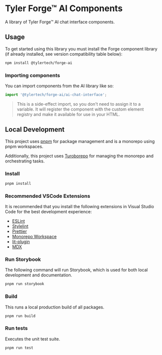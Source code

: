 # Tyler Forge™ AI Components

A library of Tyler Forge™ AI chat interface components.

## Usage

To get started using this library you must install the Forge component library (if already installed, see version
compatibility table below):

```bash
npm install @tylertech/forge-ai
```

### Importing components

You can import components from the AI library like so:

```javascript
import '@tylertech/forge-ai/ai-chat-interface';
```

> This is a side-effect import, so you don't need to assign it to a variable. It will register the component with the custom element registry and make it available for use in your HTML.

## Local Development

This project uses [pnpm](https://pnpm.io/) for package management and is a monorepo using pnpm workspaces.

Additionally, this project uses [Turoborepo](https://turbo.build/repo/docs) for managing the monorepo and orchestrating tasks.

### Install

```bash
pnpm install
```

### Recommended VSCode Extensions

It is recommended that you install the following extensions in Visual Studio Code for the best development experience:

- [ESLint](https://marketplace.visualstudio.com/items?itemName=dbaeumer.vscode-eslint)
- [Stylelint](https://marketplace.visualstudio.com/items?itemName=stylelint.vscode-stylelint)
- [Prettier](https://marketplace.visualstudio.com/items?itemName=esbenp.prettier-vscode)
- [Monorepo Workspace](https://marketplace.visualstudio.com/items?itemName=folke.vscode-monorepo-workspace)
- [lit-plugin](https://marketplace.visualstudio.com/items?itemName=runem.lit-plugin)
- [MDX](https://marketplace.visualstudio.com/items?itemName=unifiedjs.vscode-mdx)

### Run Storybook

The following command will run Storybook, which is used for both local development and documentation.

```bash
pnpm run storybook
```

### Build

This runs a local production build of all packages.

```bash
pnpm run build
```

### Run tests

Executes the unit test suite.

```bash
pnpm run test
```
